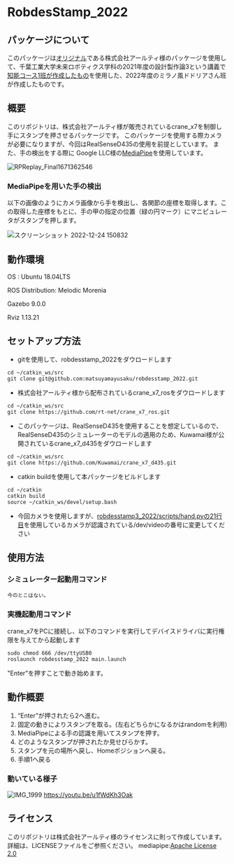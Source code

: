 # RobdesStamp_2022

## パッケージについて
このパッケージは[オリジナル](https://github.com/rt-net/crane_x7_ros)である株式会社アールティ様のパッケージを使用して、千葉工業大学未来ロボティクス学科の2021年度の設計製作論3という講義で[知能コース1班が作成したもの](https://github.com/MakiSakurai/robotdesign3_2021_1)を使用した、2022年度のミラノ風ドドリアさん班が作成したものです。
## 概要
このリポジトリは、株式会社アールティ様が販売されているcrane_x7を制御し手にスタンプを押させるパッケージです。
このパッケージを使用する際カメラが必要になりますが、今回はRealSenseD435の使用を前提としています。
また、手の検出をする際に Google LLC様の[MediaPipe](https://github.com/google/mediapipe)を使用しています。

![RPReplay_Final1671362546](https://user-images.githubusercontent.com/83112617/209423541-41801fcb-1822-4a1c-9854-b118de171054.gif)



### MediaPipeを用いた手の検出

以下の画像のようにカメラ画像から手を検出し、各関節の座標を取得します。この取得した座標をもとに、手の甲の指定の位置（緑の円マーク）にマニピュレータがスタンプを押します。

![スクリーンショット 2022-12-24 150832](https://user-images.githubusercontent.com/83112617/209423853-595c86eb-33ca-43a6-8c83-39eb7b30c53a.png)

## 動作環境
OS : Ubuntu 18.04LTS

ROS Distribution: Melodic Morenia

Gazebo 9.0.0

Rviz 1.13.21

## セットアップ方法

- gitを使用して、robdesstamp_2022をダウロードします
```
cd ~/catkin_ws/src
git clone git@github.com:matsuyamayusaku/robdesstamp_2022.git
```

- 株式会社アールティ様から配布されているcrane_x7_rosをダウロードします
```
cd ~/catkin_ws/src
git clone https://github.com/rt-net/crane_x7_ros.git
```

- このパッケージは、RealSenseD435を使用することを想定しているので、RealSenseD435のシミュレーターのモデルの適用のため、Kuwamai様が公開されているcrane_x7_d435をダウロードします
```
cd ~/catkin_ws/src
git clone https://github.com/Kuwamai/crane_x7_d435.git
```

- catkin buildを使用して本パッケージをビルドします
```
cd ~/catkin
catkin build
source ~/catkin_ws/devel/setup.bash
```

- 今回カメラを使用しますが、[robdesstamp3_2022/scripts/hand.pyの21行目](https://github.com/matsuyamayusaku/robdesstamp_2022/blob/2cc694d6585962ef92bf7c5f3fa2c32a289f5ae8/scripts/hand.py#L21)を使用しているカメラが認識されている/dev/videoの番号に変更してください


## 使用方法

### シミュレーター起動用コマンド

```
今のとこはない。
```

### 実機起動用コマンド

crane_x7をPCに接続し、以下のコマンドを実行してデバイスドライバに実行権限を与えてから起動します
```
sudo chmod 666 /dev/ttyUSB0
roslaunch robdesstamp_2022 main.launch
```
"Enter"を押すことで動き始めます。


## 動作概要

1. “Enter”が押されたら2へ進む。
2. 固定の動きによりスタンプを取る。(左右どちらかになるかはrandomを利用)
3. MediaPipeによる手の認識を用いてスタンプを押す。
4. どのようなスタンプが押されたか見せびらかす。
5. スタンプを元の場所へ戻し、Homeポジションへ戻る。
6. 手順1へ戻る


### 動いている様子

![IMG_1999](https://user-images.githubusercontent.com/83112617/209424087-ebd4edfc-2b2c-4182-8ae6-9fcc472e6e62.jpg)
https://youtu.be/u1fWdKh3Oak

## ライセンス

このリポジトリは株式会社アールティ様のライセンスに則って作成しています。詳細は、LICENSEファイルをご参照ください。
mediapipe:[Apache License 2.0](https://github.com/google/mediapipe/blob/master/LICENSE)
